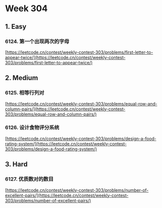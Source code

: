 # Week 304

## 1. Easy

### 6124. 第一个出现两次的字母

[https://leetcode.cn/contest/weekly-contest-303/problems/first-letter-to-appear-twice/](https://leetcode.cn/contest/weekly-contest-303/problems/first-letter-to-appear-twice/)

## 2. Medium

### 6125. 相等行列对

[https://leetcode.cn/contest/weekly-contest-303/problems/equal-row-and-column-pairs/](https://leetcode.cn/contest/weekly-contest-303/problems/equal-row-and-column-pairs/)

### 6126. 设计食物评分系统

[https://leetcode.cn/contest/weekly-contest-303/problems/design-a-food-rating-system/](https://leetcode.cn/contest/weekly-contest-303/problems/design-a-food-rating-system/)

## 3. Hard

### 6127. 优质数对的数目

[https://leetcode.cn/contest/weekly-contest-303/problems/number-of-excellent-pairs/](https://leetcode.cn/contest/weekly-contest-303/problems/number-of-excellent-pairs/)